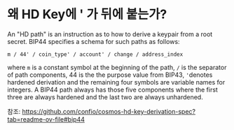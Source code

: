 # 왜 HD Key에 ' 가 뒤에 붙는가?

An "HD path" is an instruction as to how to derive a keypair from a root secret. BIP44 specifies a schema for such paths as follows:

```
m / 44' / coin_type' / account' / change / address_index
```

where `m` is a constant symbol at the beginning of the path, `/` is the separator of path components, 44 is the the purpose value from BIP43, `'`denotes hardened derivation and the remaining four symbols are variable names for integers. A BIP44 path always has those five components where the first three are always hardened and the last two are always unhardened.

참조: https://github.com/confio/cosmos-hd-key-derivation-spec?tab=readme-ov-file#bip44
